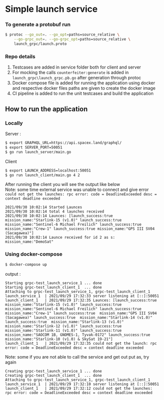 # Simple launch service

### To generate a protobuf run 
```sh
$ protoc --go_out=. --go_opt=paths=source_relative \
    --go-grpc_out=. --go-grpc_opt=paths=source_relative \
    launch_grpc/launch.proto
```

### Repo details
1) Testcases are added in service folder both for client and server  
2) For mocking the calls `counterfeiter:generate` is added in `launch_grpc\launch_grpc.pb.go` after generation through protoc  
3) Docker compose file is added for running the application using docker and respective docker files paths are given to create the docker image  
4) CI pipeline is added to run the unit testcases and build the application     

## How to run the application 

### Locally

Server :
```sh
$ export GRAPHQL_URL=https://api.spacex.land/graphql/
$ export SERVER_PORT=50051
$ go run launch_server/main.go
```

Client
```sh
$ export LAUNCH_ADDRESS=localhost:50051
$ go run launch_client/main.go 4 2
```
After running the client you will see the output like below  
Note: some time external service was unable to connect and give error `could not get the launches: rpc error: code = DeadlineExceeded desc = context deadline exceeded`  

```
2021/09/30 10:02:14 Started Launces
2021/09/30 10:02:14 total 4 launches received
2021/09/30 10:02:14 Launces: [launch_success:true mission_name:"Starlink-15 (v1.0)" launch_success:true mission_name:"Sentinel-6 Michael Freilich" launch_success:true mission_name:"Crew-1" launch_success:true mission_name:"GPS III SV04 (Sacagawea)"]
2021/09/30 10:02:14 Launce received for id 2 as s: mission_name:"DemoSat"
```

### Using docker-compose

```sh
$ docker-compose up
```
output :
```
Starting grpc-test_launch_service_1 ... done
Starting grpc-test_launch_client_1  ... done
Attaching to grpc-test_launch_service_1, grpc-test_launch_client_1
launch_service_1  | 2021/09/29 17:32:33 server listening at [::]:50051
launch_client_1   | 2021/09/29 17:32:35 Launces: [launch_success:true  mission_name:"Starlink-15 (v1.0)" launch_success:true  mission_name:"Sentinel-6 Michael Freilich" launch_success:true  mission_name:"Crew-1" launch_success:true  mission_name:"GPS III SV04 (Sacagawea)" launch_success:true  mission_name:"Starlink-14 (v1.0)" launch_success:true  mission_name:"Starlink-13 (v1.0)" mission_name:"Starlink-12 (v1.0)" launch_success:true  mission_name:"Starlink-11 (v1.0)" launch_success:true  mission_name:"SAOCOM 1B, GNOMES-1, Tyvak-0172" launch_success:true  mission_name:"Starlink-10 (v1.0) & SkySat 19-21"]
launch_client_1   | 2021/09/29 17:32:35 could not get the launch: rpc error: code = DeadlineExceeded desc = context deadline exceeded
```

Note: some if you are not able to call the service and get out put as, try again
```
Creating grpc-test_launch_service_1 ... done
Creating grpc-test_launch_client_1  ... done
Attaching to grpc-test_launch_service_1, grpc-test_launch_client_1
launch_service_1  | 2021/09/29 17:32:10 server listening at [::]:50051
launch_client_1   | 2021/09/29 17:32:12 could not get the launches: rpc error: code = DeadlineExceeded desc = context deadline exceeded
```

